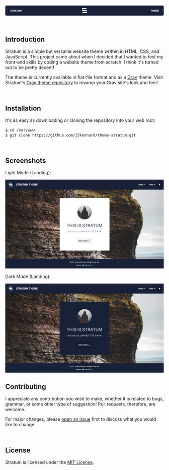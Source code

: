 <p align="center"><img src="https://github.com/j3kennard/theme-stratum/blob/main/images/readme-banner.png" alt="Stratum banner"></p>

<br>

## Introduction

Stratum is a simple but versatile website theme written in HTML, CSS, and JavaScript. This project came about when I decided that I wanted to test my front-end skills by coding a website theme from scratch. I think it's turned out to be pretty decent!

The theme is currently available in flat-file format and as a [Grav](https://getgrav.org) theme. Visit Stratum's [Grav theme repository](https://github.com/j3kennard/grav-theme-stratum) to revamp your Grav site's look and feel!

<br>

## Installation

It's as easy as downloading or cloning the repository into your web root:

```
$ cd /var/www
$ git clone https://github.com/j3kennard/theme-stratum.git
```

<br>

## Screenshots

Light Mode (Landing):

<img src="https://github.com/j3kennard/theme-stratum/blob/main/images/screenshot-light.png" alt="Light mode screenshot" width="512px">

Dark Mode (Landing):

<img src="https://github.com/j3kennard/theme-stratum/blob/main/images/screenshot-dark.png" alt="Dark mode screenshot" width="512px">

<br>

## Contributing

I appreciate any contribution you wish to make, whether it is related to bugs, grammar, or some other type of suggestion! Pull requests, therefore, are welcome.

For major changes, please [open an issue](https://github.com/j3kennard/theme-stratum/issues/new) first to discuss what you would like to change.

<br>

## License

Stratum is licensed under the [MIT License](https://choosealicense.com/licenses/mit).
